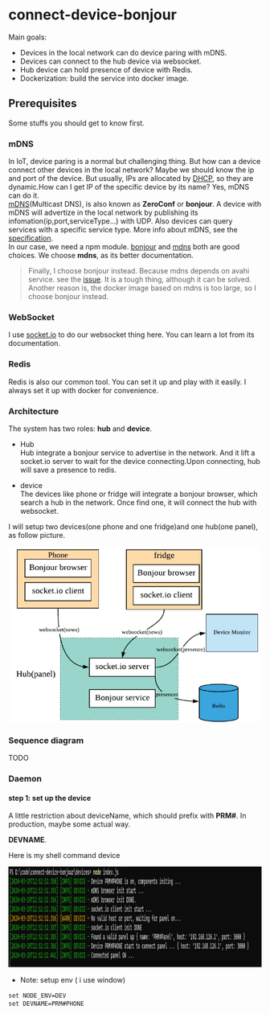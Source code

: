 # connect-device-bonjour
Main goals:

- Devices in the local network can do device paring with mDNS.
- Devices can connect to the hub device via websocket.
- Hub device can hold presence of device with Redis.
- Dockerization: build the service into docker image.

## Prerequisites

Some stuffs you should get to know first.

### mDNS

In IoT, device paring is a normal but challenging thing. But how can a device connect other devices in the local network? Maybe we should know the ip and port of the device. But usually, IPs are allocated by [DHCP](<https://en.wikipedia.org/wiki/DHCP_(disambiguation)>), so they are dynamic.How can I get IP of the specific device by its name? Yes, mDNS can do it.  
[mDNS](https://en.wikipedia.org/wiki/Multicast_DNS)(Multicast DNS), is also known as **ZeroConf** or **bonjour**. A device with mDNS will advertize in the local network by publishing its infomation(ip,port,serviceType...) with UDP. Also devices can query services with a specific service type. More info about mDNS, see the [specification](https://tools.ietf.org/html/rfc6762).  
In our case, we need a npm module. [bonjour](https://github.com/watson/bonjour) and [mdns](https://github.com/agnat/node_mdns) both are good choices. We choose **mdns**, as its better documentation.

> Finally, I choose bonjour instead. Because mdns depends on avahi service. see the [issue](https://github.com/agnat/node_mdns/issues/227). It is a tough thing, although it can be solved. Another reason is, the docker image based on mdns is too large, so I choose bonjour instead.

### WebSocket

I  use [socket.io](https://socket.io/docs/) to do our websocket thing here. You can learn a lot from its documentation.

### Redis

Redis is also our common tool. You can set it up and play with it easily.
I always set it up with docker for convenience.
### Architecture

The system has two roles: **hub** and **device**.

- Hub  
  Hub integrate a bonjour service to advertise in the network. And it lift a socket.io server to wait for the device connecting.Upon connecting, hub will save a presence to redis.

- device  
  The devices like phone or fridge will integrate a bonjour browser, which search a hub in the network. Once find one, it will connect the hub with websocket.

 I will setup two devices(one phone and one fridge)and one hub(one panel), as follow picture.

<div align=center> <img width="500px" height="350px" src="./doc/Achitecture.png"/> </div>



### Sequence diagram

TODO

### Daemon

#### step 1: set up the  device

A little restriction about deviceName, which should prefix with **PRM#**. In production, maybe some actual way.

**DEVNAME**.

Here is my shell command device 
<div align=center> <img width="1000px" height="200px" src="./doc/log_phone.jpg"/> </div>

* Note: setup env ( i use window)

```shell
set NODE_ENV=DEV
set DEVNAME=PRM#PHONE
```
